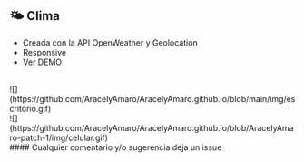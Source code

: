 
## 🌤️ Clima
 * Creada con la API OpenWeather y Geolocation
 * Responsive
 * [Ver DEMO](https://aracelyamaro.github.io/)
 <br>
 ![](https://github.com/AracelyAmaro/AracelyAmaro.github.io/blob/main/img/escritorio.gif)
 <br>
 ![](https://github.com/AracelyAmaro/AracelyAmaro.github.io/blob/AracelyAmaro-patch-1/img/celular.gif)
 <br>
 #### Cualquier comentario y/o sugerencia deja un issue
 

